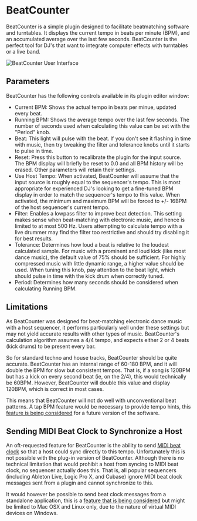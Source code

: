 BeatCounter
===========

BeatCounter is a simple plugin designed to facilitate beatmatching software
and turntables. It displays the current tempo in beats per minute (BPM), and
an accumulated average over the last few seconds.  BeatCounter is the perfect
tool for DJ's that want to integrate computer effects with turntables or a
live band.

![BeatCounter User Interface](http://static.teragonaudio.com/ta_beatcounter.jpg)


Parameters
----------

BeatCounter has the following controls available in its plugin editor window:

* Current BPM: Shows the actual tempo in beats per minue, updated every beat.
* Running BPM: Shows the average tempo over the last few seconds. The number
  of seconds used when calculating this value can be set with the "Period"
  knob.
* Beat: This light will pulse with the beat. If you don't see it flashing in
  time with music, then try tweaking the filter and tolerance knobs until it
  starts to pulse in time.
* Reset: Press this button to recalibrate the plugin for the input source. The
  BPM display will briefly be reset to 0.0 and all BPM history will be erased.
  Other parameters will retain their settings.
* Use Host Tempo: When activated, BeatCounter will assume that the input
  source is roughly equal to the sequencer's tempo. This is most appropriate
  for experienced DJ's looking to get a fine-tuned BPM display in order to
    match the sequencer's tempo to this value. When activated, the minimum and
    maximum BPM will be forced to +/- 16BPM of the host sequencer's current
    tempo.
* Filter: Enables a lowpass filter to improve beat detection. This setting
  makes sense when beat-matching with electronic music, and hence is limited
  to at most 500 Hz. Users attempting to calculate tempo with a live drummer
  may find the filter too restrictive and should try disabling it for best
  results.
* Tolerance: Determines how loud a beat is relative to the loudest calculated
  sample. For music with a prominent and loud kick (like most dance music),
  the default value of 75% should be sufficient. For highly compressed music
  with little dynamic range, a higher value should be used. When tuning this
  knob, pay attention to the beat light, which should pulse in time with the
  kick drum when correctly tuned.
* Period: Determines how many seconds should be considered when calculating
  Running BPM.


Limitations
-----------

As BeatCounter was designed for beat-matching electronic dance music with a
host sequencer, it performs particularly well under these settings but may not
yield accurate results with other types of music. BeatCounter's calculation
algorithm assumes a 4/4 tempo, and expects either 2 or 4 beats (kick drums) to
be present every bar.

So for standard techno and house tracks, BeatCounter should be quite accurate.
BeatCounter has an internal range of 60-180 BPM, and it will double the BPM
for slow but consistent tempos. That is, if a song is 120BPM but has a kick on
every second beat (ie, on the 2/4), this would technically be 60BPM. However,
BeatCounter will double this value and display 120BPM, which is correct in
most cases.

This means that BeatCounter will not do well with unconventional beat
patterns. A tap BPM feature would be necessary to provide tempo hints, this
[feature is being considered][1] for a future version of the software.


Sending MIDI Beat Clock to Synchronize a Host
---------------------------------------------

An oft-requested feature for BeatCounter is the ability to send [MIDI beat
clock][2] so that a host could sync directly to this tempo. Unfortunately this
is not possible with the plug-in version of BeatCounter. Although there is no
technical limitation that would prohibit a host from syncing to MIDI beat
clock, no sequencer actually does this. That is, all popular sequencers
(including Ableton Live, Logic Pro X, and Cubase) ignore MIDI beat clock
messages sent from a plugin and cannot synchronize to this.

It would however be possible to send beat clock messages from a standalone
application, this is a [feature that is being considered][3] but might be
limited to Mac OSX and Linux only, due to the nature of virtual MIDI devices
on Windows.


[1]: https://github.com/teragonaudio/BeatCounter/issues/16
[2]: https://en.wikipedia.org/wiki/MIDI_beat_clock
[3]: https://github.com/teragonaudio/BeatCounter/issues/6

